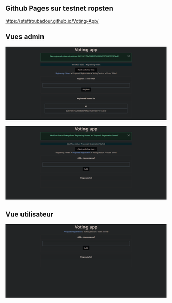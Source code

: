 ## Github Pages sur testnet ropsten
https://steftroubadour.github.io/Voting-App/

## Vues admin

![](images/admin_vue1.png)

![](images/admin_vue2.png)

## Vue utilisateur

![](images/user_vue.png)